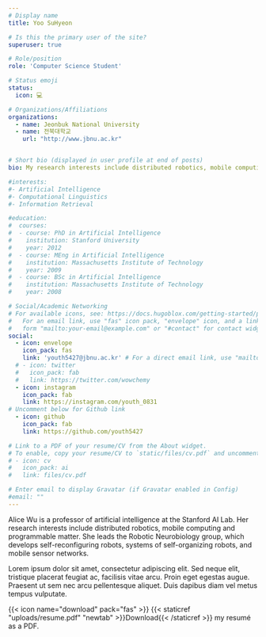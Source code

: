 ```yaml
---
# Display name
title: Yoo SuHyeon

# Is this the primary user of the site?
superuser: true

# Role/position
role: 'Computer Science Student'

# Status emoji
status: 
  icon: 💻

# Organizations/Affiliations
organizations:
  - name: Jeonbuk National University
  - name: 전북대학교
    url: "http://www.jbnu.ac.kr"


# Short bio (displayed in user profile at end of posts)
bio: My research interests include distributed robotics, mobile computing and programmable matter.

#interests:
#- Artificial Intelligence
#- Computational Linguistics
#- Information Retrieval

#education:
#  courses:
#  - course: PhD in Artificial Intelligence
#    institution: Stanford University
#    year: 2012
#  - course: MEng in Artificial Intelligence
#    institution: Massachusetts Institute of Technology
#    year: 2009
#  - course: BSc in Artificial Intelligence
#    institution: Massachusetts Institute of Technology
#    year: 2008

# Social/Academic Networking
# For available icons, see: https://docs.hugoblox.com/getting-started/page-builder/#icons
#   For an email link, use "fas" icon pack, "envelope" icon, and a link in the
#   form "mailto:your-email@example.com" or "#contact" for contact widget.
social:
  - icon: envelope
    icon_pack: fas
    link: 'youth5427@jbnu.ac.kr' # For a direct email link, use "mailto:test@example.org".
  # - icon: twitter
  #   icon_pack: fab
  #   link: https://twitter.com/wowchemy
  - icon: instagram
    icon_pack: fab
    link: https://instagram.com/youth_0831
# Uncomment below for Github link
  - icon: github
    icon_pack: fab
    link: https://github.com/youth5427

# Link to a PDF of your resume/CV from the About widget.
# To enable, copy your resume/CV to `static/files/cv.pdf` and uncomment the lines below.
# - icon: cv
#   icon_pack: ai
#   link: files/cv.pdf

# Enter email to display Gravatar (if Gravatar enabled in Config)
#email: ""
---
```


Alice Wu is a professor of artificial intelligence at the Stanford AI Lab. Her research interests include distributed robotics, mobile computing and programmable matter. She leads the Robotic Neurobiology group, which develops self-reconfiguring robots, systems of self-organizing robots, and mobile sensor networks.

Lorem ipsum dolor sit amet, consectetur adipiscing elit. Sed neque elit, tristique placerat feugiat ac, facilisis vitae arcu. Proin eget egestas augue. Praesent ut sem nec arcu pellentesque aliquet. Duis dapibus diam vel metus tempus vulputate.

{{< icon name="download" pack="fas" >}} {{< staticref "uploads/resume.pdf" "newtab" >}}Download{{< /staticref >}} my resumé as a PDF.
